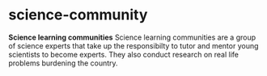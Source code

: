 # science-community
**Science learning communities**
Science learning communities are a group of science experts that take up the responsibilty to tutor and mentor young scientists to become experts.
They also conduct research on real life problems burdening the country.

